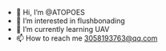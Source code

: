 - 👋 Hi, I’m @ATOPOES
- 👀 I’m interested in flushbonading
- 🌱 I’m currently learning UAV
- 📫 How to reach me 3058193763@qq.com

<!---
ATOPOES/ATOPOES is a ✨ special ✨ repository because its `README.md` (this file) appears on your GitHub profile.
You can click the Preview link to take a look at your changes.
--->
